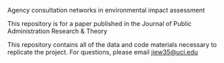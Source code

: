 Agency consultation networks in environmental impact assessment

This repository is for a paper published in the Journal of Public Administration Research & Theory

This repository contains all of the data and code materials necessary to replicate the project. For questions, please email jiew35@uci.edu

